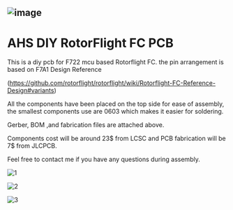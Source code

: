 ![image](https://github.com/ahmad-kassem/rotorflight-F722-diy-v1.0/assets/71368418/d722980c-21a1-41ef-9ad5-0fabcdf6b535)
------------------------------------------------------------------------------------------------------------------------


# AHS DIY RotorFlight FC PCB

This is a diy pcb for F722 mcu based Rotorflight FC.
the pin arrangement is based on F7A1 Design Reference 

(https://github.com/rotorflight/rotorflight/wiki/Rotorflight-FC-Reference-Design#variants)

All the components have been placed on the top side for ease of assembly, the smallest components use are 0603 which makes it easier for soldering.

Gerber, BOM ,and fabrication files are attached above.

Components cost will be around 23$ from LCSC and PCB fabrication will be 7$ from JLCPCB.

Feel free to contact me if you have any questions during assembly.



![1](https://github.com/ahmad-kassem/rotorflight-F722-diy-v1.0/assets/71368418/76b7e6dd-970d-4573-adb5-84fc3c103bbd)

![2](https://github.com/ahmad-kassem/rotorflight-F722-diy-v1.0/assets/71368418/d274902f-4904-4efa-8e4f-00969f062783)

![3](https://github.com/ahmad-kassem/rotorflight-F722-diy-v1.0/assets/71368418/d96d9c48-6d3d-4b61-b305-edcbcebf34c5)
